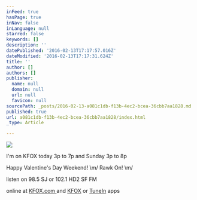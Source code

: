 ```yaml
---
inFeed: true
hasPage: true
inNav: false
inLanguage: null
starred: false
keywords: []
description: ''
datePublished: '2016-02-13T17:17:57.016Z'
dateModified: '2016-02-13T17:17:31.624Z'
title: ''
author: []
authors: []
publisher:
  name: null
  domain: null
  url: null
  favicon: null
sourcePath: _posts/2016-02-13-a081c1db-f13b-4ec2-bcea-36cbb7aa1828.md
published: true
url: a081c1db-f13b-4ec2-bcea-36cbb7aa1828/index.html
_type: Article

---
```

![](https://the-grid-user-content.s3-us-west-2.amazonaws.com/c620cd23-19b5-4cf4-b785-50dc824f137b.jpg)

I'm on KFOX today 3p to 7p and Sunday 3p to 8p

Happy Valentine's Day Weekend! \\m/ Rawk On! \\m/

listen on 98.5 SJ or 102.1 HD2 SF FM

online at [KFOX.com ][0]and [KFOX][1] or [TuneIn][2] apps

[0]: www.kfox.com
[1]: http://www.kfox.com/pages/9715248.php
[2]: http://tunein.com/